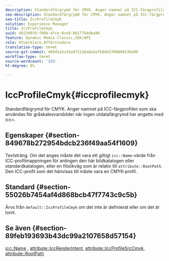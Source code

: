 ```yaml
---
description: Standardfärgrymd för CMYK. Anger namnet på ICC-färgprofilen som ska användas för gråskalesvarsbilder när ingen utdatafärgrymd har angetts med icc=.
seo-description: Standardfärgrymd för CMYK. Anger namnet på ICC-färgprofilen som ska användas för gråskalesvarsbilder när ingen utdatafärgrymd har angetts med icc=.
seo-title: IccProfileCmyk
solution: Experience Manager
title: IccProfileCmyk
uuid: d923d0fd-f00b-4fce-8ce9-8b177b4dba96
feature: Dynamic Media Classic,SDK/API
role: Utvecklare,Affärsledare
translation-type: tm+mt
source-git-commit: 469d1a5c43a972116a8a2efb0de5708800130a99
workflow-type: tm+mt
source-wordcount: '153'
ht-degree: 0%

---
```



# IccProfileCmyk{#iccprofilecmyk}

Standardfärgrymd för CMYK. Anger namnet på ICC-färgprofilen som ska användas för gråskalesvarsbilder när ingen utdatafärgrymd har angetts med icc=.

## Egenskaper {#section-849678b272954bdcb236f49aa54f1609}

Textsträng. Om det anges måste det vara ett giltigt `icc::Name`-värde från ICC-profilmappningen för antingen den här bildkatalogen eller standardkatalogen, eller en filsökväg som är relativ till `attribute::RootPath`. Den ICC-profil som det hänvisas till måste vara en CMYK-profil.

## Standard {#section-55026b7454af4d868bcb47f7743c9c5b}

Ärvs från `default::IccProfileCmyk` om det inte är definierat eller om det är tomt.

## Se även {#section-89feb193693b43dc99a2107658d57154}

[icc::Name](../../../../../ir-api/material-cat/image-rendering-api-ref/c-ir-material-catalog/c-ir-icc-profile-map-reference/r-ir-name-icc.md#reference-7a293ede360e433782575f8f6a562ac2) ,  [attribute::IccRenderIntent](../../../../../ir-api/material-cat/image-rendering-api-ref/c-ir-material-catalog/c-ir-attributes-reference/r-ir-iccrenderintent.md#reference-3b80b7a4c25545a593c5076f318b5c40),  [attribute::IccProfileSrcCmyk](../../../../../ir-api/material-cat/image-rendering-api-ref/c-ir-material-catalog/c-ir-attributes-reference/r-ir-iccprofilesrccmyk.md#reference-0256cae955404ebc92d5d0d1fa095ea2),  [attribute::RootPath](../../../../../ir-api/material-cat/image-rendering-api-ref/c-ir-material-catalog/c-ir-attributes-reference/r-ir-rootpath.md#reference-a4d7c96b62e14fcbad1740c702f160f3)
